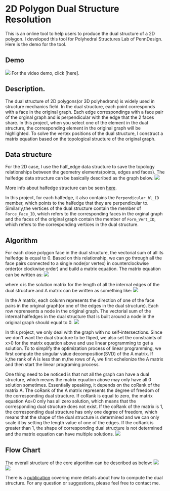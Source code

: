 2D Polygon Dual Structure Resolution
======================
This is an online tool to help users to produce the dual structure of a 2D polygon. I developed this tool for Polyhedral Structures Lab of PennDesign. Here is the demo for the tool. 

## Demo
![](./images/mini_demo.gif)
For the video demo, click [here].

## Description.
The dual structure of 2D polygons(or 3D polyhedrons) is widely used in structure mechanics field. In the dual structure, each point corresponds with a face in the original graph. Each edge correspondings with a face pair of the orginal graph and is perpendicular with the edge that the 2 faces share. In this project, when you select one of the element in the dual structure, the corresponding element in the original graph will be highlighted. To solve the vertex positions of the dual structure, I construct a matrix equation based on the topological structure of the original graph.

## Data structure
For the 2D case, I use the half_edge data structure to save the topology relationships between the geometry elements(points, edges and faces). The halfedge data structure can be basically described as the graph below.
![](./images/halfedge.png)

More info about halfedge structure can be seen [here](https://www.ics.uci.edu/~dock/manuals/cgal_manual/HalfedgeDS/Chapter_main.html).

In this project, for each halfedge, it also contains the `Perpendicular_hl_ID` member, which points to the halfedge that they are perpendicular to. Similarly,the vertices of the dual structure contain the member of `Force_Face_ID`, which refers to the corresponding faces in the orginal graph and the faces of the original graph contain the member of `Form_Vert_ID`, which refers to the corresponding vertices in the dual structure.

## Algorithm
For each close polygon face in the dual structure, the vectorial sum of all its halfedge is equal to 0. Based on this relationship, we can go through all the face pairs connected to a single node(or vertex) in counterclockwise order(or clockwise order) and build a matrix equation. The matrix equation can be written as:
![](./images/equation1.png)

where x is the solution matrix for the length of all the internal edges of the dual structure and A matrix can be written as something like:
![](./images/equation2.png)

In the A matrix, each column represents the direction of one of the face pairs in the original graph(or one of the edges in the dual structure). Each row reprensents a node in the original graph. The vectorial sum of the internal halfedges in the dual structure that is built around a node in the original graph should equal to 0. 
![](./images/illustration.png)

In this project, we only deal with the graph with no self-intersections. Since we don't want the dual structure to be fliped, we also set the constraints of x>0 for the matrix equation above and use linear programming to get a solution. To to simplify the optimization process of linear programming, we first compute the singular value decomposition(SVD) of the A matrix. If k,the rank of A is less than m,the rows of A, we first echelonize the A matrix and then start the linear programing process.

One thing need to be noticed is that not all the graph can have a dual structure, which means the matrix equation above may only have all 0 solution sometimes. Essentially speaking, it depends on the coRank of the matrix A. The coRank of the A matrix represents the degree of freedom of the corresponding dual structure. If coRank is equal to zero, the matrix equation Ax=0 only has all zero solution, which means that the corresponding dual structure does not exist. If the coRank of the matrix is 1, the corresponding dual structure has only one degree of freedom, which means that the shape of the dual structure is determined and we can only scale it by setting the length value of one of the edges. If the coRank is greater than 1, the shape of corresponding dual structure is not determined and the matrix equation can have multiple solutions.
![](./images/illustration2.png)

## Flow Chart
The overall structure of the core algorithm can be described as below:
![](./images/flowchart1.png)
![](./images/flowchart2.png)

There is a [publication](http://www.block.arch.ethz.ch/brg/files/2014-cad-vanmele-algebraic-graph-statics_1399184292.pdf) covering more details about how to compute the dual structure. For any question or suggestions, please feel free to contact me.
